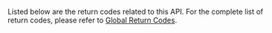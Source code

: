 Listed below are the return codes related to this API. For the complete list of return codes, please refer to [Global Return Codes](#9811).



